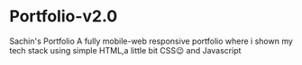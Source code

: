 # Portfolio-v2.0
Sachin's Portfolio
A fully mobile-web responsive portfolio where i shown my tech stack using simple HTML,a little bit CSS😉 and Javascript
